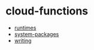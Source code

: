 # cloud-functions

* [runtimes](https://cloud.google.com/functions/docs/concepts/exec#runtimes)
* [system-packages](https://cloud.google.com/functions/docs/reference/system-packages)
* [writing](https://cloud.google.com/functions/docs/writing)
